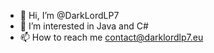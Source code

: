 - 👋 Hi, I’m @DarkLordLP7
- 👀 I’m interested in Java and C#
- 📫 How to reach me contact@darklordlp7.eu
